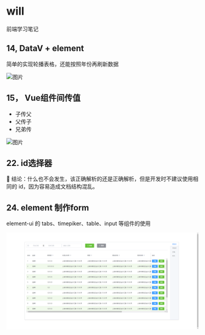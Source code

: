 # will
前端学习笔记



## 14,  DataV + element
简单的实现轮播表格，还能按照年份再刷新数据     

![图片](https://raw.githubusercontent.com/will-wang-china/will/master/14-Datademo2/jd-data/img/QQ%E6%88%AA%E5%9B%BE20210302140938.png)


## 15， Vue组件间传值
- 子传父
- 父传子
- 兄弟传


![图片](https://raw.githubusercontent.com/will-wang-china/will/master/15-Vue%E7%BB%84%E4%BB%B6%E9%97%B4%E4%BC%A0%E5%80%BC/demo1/src/assets/%E5%BE%AE%E4%BF%A1%E6%88%AA%E5%9B%BE_20210303161055.png)



## 22. id选择器
:love_letter: 结论：什么也不会发生，该正确解析的还是正确解析，但是开发时不建议使用相同的 id，因为容易造成文档结构混乱。




## 24. element 制作form
element-ui 的 tabs、timepiker、table、input 等组件的使用

![p24](./ReImages/24.png)
